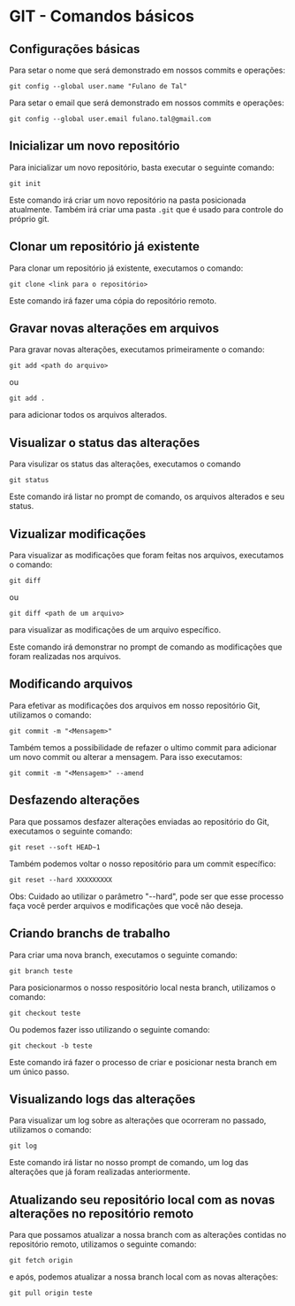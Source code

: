 # GIT - Comandos básicos

## Configurações básicas

Para setar o nome que será demonstrado em nossos commits e operações:

```
git config --global user.name "Fulano de Tal"
```

Para setar o email que será demonstrado em nossos commits e operações:

```
git config --global user.email fulano.tal@gmail.com
```

## Inicializar um novo repositório

Para inicializar um novo repositório, basta executar o seguinte comando:

```
git init
```

Este comando irá criar um novo repositório na pasta posicionada atualmente. Também irá criar uma pasta `.git` que é usado para controle do próprio git.

## Clonar um repositório já existente

Para clonar um repositório já existente, executamos o comando:

```
git clone <link para o repositório>
```

Este comando irá fazer uma cópia do repositório remoto.

## Gravar novas alterações em arquivos

Para gravar novas alterações, executamos primeiramente o comando:

```
git add <path do arquivo>
```
ou
```
git add .
```
para adicionar todos os arquivos alterados.

## Visualizar o status das alterações

Para visulizar os status das alterações, executamos o comando

```
git status
```

Este comando irá listar no prompt de comando, os arquivos alterados e seu status.

## Vizualizar modificações

Para visualizar as modificações que foram feitas nos arquivos, executamos o comando:

```
git diff
```
ou
```
git diff <path de um arquivo>
```
para visualizar as modificações de um arquivo específico.

Este comando irá demonstrar no prompt de comando as modificações que foram realizadas nos arquivos.

## Modificando arquivos

Para efetivar as modificações dos arquivos em nosso repositório Git, utilizamos o comando:

```
git commit -m "<Mensagem>"
```

Também temos a possibilidade de refazer o ultimo commit para adicionar um novo commit ou alterar a mensagem. Para isso executamos:

```
git commit -m "<Mensagem>" --amend
```

## Desfazendo alterações

Para que possamos desfazer alterações enviadas ao repositório do Git, executamos o seguinte comando:

```
git reset --soft HEAD~1
```

Também podemos voltar o nosso repositório para um commit específico:

```
git reset --hard XXXXXXXXX
```

Obs: Cuidado ao utilizar o parâmetro "--hard", pode ser que esse processo faça você perder arquivos e modificações que você não deseja.

## Criando branchs de trabalho

Para criar uma nova branch, executamos o seguinte comando:

```
git branch teste
```

Para posicionarmos o nosso respositório local nesta branch, utilizamos o comando:

```
git checkout teste
```

Ou podemos fazer isso utilizando o seguinte comando:

```
git checkout -b teste
```
Este comando irá fazer o processo de criar e posicionar nesta branch em um único passo.

## Visualizando logs das alterações

Para visualizar um log sobre as alterações que ocorreram no passado, utilizamos o comando:

```
git log
```

Este comando irá listar no nosso prompt de comando, um log das alterações que já foram realizadas anteriormente.

## Atualizando seu repositório local com as novas alterações no repositório remoto

Para que possamos atualizar a nossa branch com as alterações contidas no repositório remoto, utilizamos o seguinte comando:

```
git fetch origin
```

e após, podemos atualizar a nossa branch local com as novas alterações:

```
git pull origin teste
```
